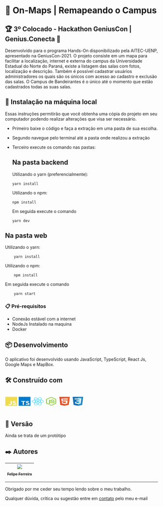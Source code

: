 # 🔗 On-Maps | Remapeando o Campus

## :trophy:	3º Colocado - Hackathon GeniusCon | Genius.Conecta :3rd_place_medal:

Desenvolvido para o programa Hands-On disponibilizado pela AITEC-UENP, apresentado na GeniusCon-2021. O projeto consiste em um mapa para facilitar a localização,
internet e externa do campus da Universidade Estadual do Norte do Paraná, existe a listagem das salas com fotos, localização e descrição. Também é possível
cadastrar usuários administradores os quais são os únicos com acesso ao cadastro e exclusão das salas.
O Campus de Bandeirantes é o único até o momento que estão cadastrados todas as suas salas.

## 🚀 Instalação na máquina local

Essas instruções permitirão que você obtenha uma cópia do projeto em seu computador podendo realizar alterações que visa ser necessário.

  - Primeiro baixe o código e faça a extração em uma pasta de sua escolha.
  - Segundo navegue pelo terminal até a pasta onde realizou a extração
  - Terceiro execute os comando nas pastas:
  
     ## Na pasta backend
     
     Utilizando o yarn (preferencialmente):
     
        yarn install
      
     Utilizando o npm:
     
        npm install
        
     Em seguida execute o comando
        
        yarn dev
     

## Na pasta web
     
   Utilizando o yarn:
     
        yarn install
      
   Utilizando o npm:
     
        npm install
        
   Em seguida execute o comando
        
        yarn start


   
      
### 📋 Pré-requisitos

  - Conexão estável com a internet
  - NodeJs Instalado na maquina
  - Docker


## 📦 Desenvolvimento

O aplicativo foi desenvolvido usando JavaScript, TypeScript, React Js, Google Maps e MapBox.

## 🛠️ Construído com

<div style="display: inline_block"><br>
  <img align="center" alt="Felipe-Js" height="30" width="40" src="https://raw.githubusercontent.com/devicons/devicon/master/icons/javascript/javascript-plain.svg">
  <img align="center" alt="Felipe-Ts" height="30" width="40" src="https://raw.githubusercontent.com/devicons/devicon/master/icons/typescript/typescript-plain.svg">
  <img align="center" alt="Felipe-React" height="30" width="40" src="https://raw.githubusercontent.com/devicons/devicon/master/icons/react/react-original.svg">
  <img align="center" alt="Felipe-NodeJs" height="30" width="40" src="https://raw.githubusercontent.com/devicons/devicon/master/icons/nodejs/nodejs-original.svg">
  <img align="center" alt="Felipe-HTML" height="30" width="40" src="https://raw.githubusercontent.com/devicons/devicon/master/icons/html5/html5-original.svg">
  <img align="center" alt="Felipe-CSS" height="30" width="40" src="https://raw.githubusercontent.com/devicons/devicon/master/icons/css3/css3-original.svg">
</div><br>

## 📌 Versão

Ainda se trata de um protótipo

## ✒️ Autores

[<img src="https://avatars.githubusercontent.com/u/48157305?v=4" width=115 > <br> <sub> Felipe Ferreira </sub>](https://github.com/FelipeFerreiraDev) | 
| :---: |  


---
Obrigado por me ceder seu tempo lendo sobre o meu trabalho.

Qualquer dúvida, crítica ou sugestão entre em <a href="mailto:felipeferreira.sp.dev@gmail.com/">contato</a> pelo meu e-mail
